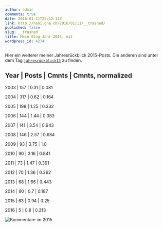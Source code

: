```yaml
---
author: admin
comments: true
date: 2016-01-11T22:12:11Z
link: http://habi.gna.ch/2016/01/11/__trashed/
published: false
slug: __trashed
title: Mein Blog-Jahr 2015, mit
wordpress_id: 4274
---
```


Hier ein weiterer meiner Jahresrückblick 2015-Posts. Die anderen sind unter dem Tag [`jahresrückblick15`](http://habi.gna.ch/tag/jahresruckblick15) zu finden.



## Year | Posts | Cmnts | Cmnts, normalized



2003 |   157 | 0.31  | 0.081  

2004 |   317 | 0.62  | 0.164  

2005 |   198 | 1.25  | 0.332  

2006 |   144 | 1.44  | 0.383  

2007 |   141 | 3.54  | 0.943  

2008 |   146 | 2.57  | 0.684  

2009 |    93 | 3.75  | 1.0  

2010 |    90 | 3.16  | 0.841  

2011 |    73 | 1.47  | 0.391  

2012 |    70 | 1.36  | 0.362  

2013 |    68 | 1.66  | 0.443  

2014 |    60 | 0.7   | 0.187  

2015 |    63 | 0.94  | 0.25  

2016 |     5 | 0.8   | 0.213

![Kommentare im 2015](http://habi.gna.ch/wp-content/uploads/2016/01/comments.png)
